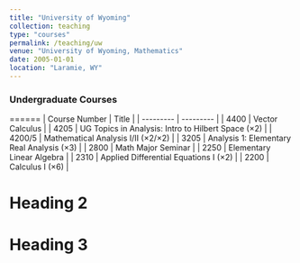 ```yaml
---
title: "University of Wyoming"
collection: teaching
type: "courses"
permalink: /teaching/uw
venue: "University of Wyoming, Mathematics"
date: 2005-01-01
location: "Laramie, WY"
---
```



### Undergraduate Courses
======
| Course Number | Title |
| --------- | --------- |
| 4400 | Vector Calculus |
| 4205 | UG Topics in Analysis: Intro to Hilbert Space (×2) |
| 4200/5 |  Mathematical Analysis I/II (×2/×2) |
| 3205  | Analysis 1: Elementary Real Analysis (×3) |
| 2800 |  Math Major Seminar |
| 2250 | Elementary Linear Algebra |
| 2310 | Applied Differential Equations I (×2) |
| 2200  | Calculus I (×6) |


Heading 2
======

Heading 3
======